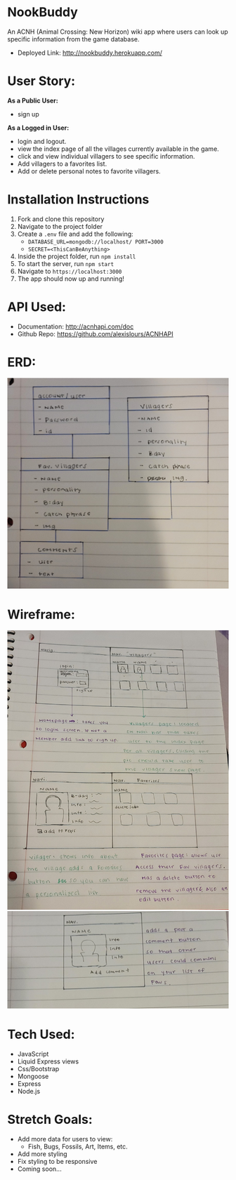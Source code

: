 # NookBuddy

An ACNH (Animal Crossing: New Horizon) wiki app where users can look up specific information from the game database.
 - Deployed Link: http://nookbuddy.herokuapp.com/

# User Story:
**As a Public User:**
- sign up

**As a Logged in User:**
- login and logout.
- view the index page of all the villages currently available in the game.
- click and view individual villagers to see specific information.
- Add villagers to a favorites list.
- Add or delete personal notes to favorite villagers.

# Installation Instructions
 1. Fork and clone this repository
 2. Navigate to the project folder
 3. Create a `.env` file and add the following:
    *  `DATABASE_URL=mongodb://localhost/ PORT=3000`
    *  `SECRET=<ThisCanBeAnything>`
 4. Inside the project folder, run `npm install`
 5. To start the server, run `npm start`
 6. Navigate to `https://localhost:3000`
 7. The app should now up and running!

 # API Used:
 - Documentation: http://acnhapi.com/doc
 - Github Repo: https://github.com/alexislours/ACNHAPI

# ERD:
![layout](/public/img/erd2.jpg)

# Wireframe:
![layout](/public/img/wireframe.jpg)
![layout](/public/img/wireframe2.jpg)

# Tech Used:
- JavaScript
- Liquid Express views
- Css/Bootstrap
- Mongoose
- Express
- Node.js

# Stretch Goals:
- Add more data for users to view:
    * Fish, Bugs, Fossils, Art, Items, etc.
- Add more styling
- Fix styling to be responsive
- Coming soon...